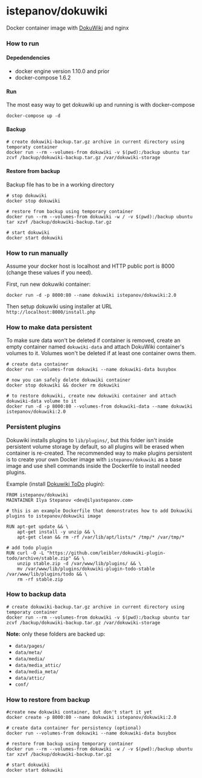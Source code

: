istepanov/dokuwiki
==================

Docker container image with [DokuWiki](https://www.dokuwiki.org/dokuwiki) and nginx


### How to run 
#### Depedendencies

* docker engine version 1.10.0 and prior
* docker-compose 1.6.2

#### Run
The most easy way to get dokuwiki up and running is with docker-compose 

    docker-compose up -d


#### Backup 
    # create dokuwiki-backup.tar.gz archive in current directory using temporaty container
    docker run --rm --volumes-from dokuwiki -v $(pwd):/backup ubuntu tar zcvf /backup/dokuwiki-backup.tar.gz /var/dokuwiki-storage

#### Restore from backup

Backup file has to be in a working directory

    # stop dokuwiki
    docker stop dokuwiki

    # restore from backup using temporary container
    docker run --rm --volumes-from dokuwiki -w / -v $(pwd):/backup ubuntu tar xzvf /backup/dokuwiki-backup.tar.gz

    # start dokuwiki
    docker start dokuwiki

### How to run manually

Assume your docker host is localhost and HTTP public port is 8000 (change these values if you need).

First, run new dokuwiki container:

    docker run -d -p 8000:80 --name dokuwiki istepanov/dokuwiki:2.0

Then setup dokuwiki using installer at URL `http://localhost:8000/install.php`

### How to make data persistent

To make sure data won't be deleted if container is removed, create an empty container named `dokuwiki-data` and attach DokuWiki container's volumes to it. Volumes won't be deleted if at least one container owns them.

    # create data container
    docker run --volumes-from dokuwiki --name dokuwiki-data busybox

    # now you can safely delete dokuwiki container
    docker stop dokuwiki && docker rm dokuwiki

    # to restore dokuwiki, create new dokuwiki container and attach dokuwiki-data volume to it
    docker run -d -p 8000:80 --volumes-from dokuwiki-data --name dokuwiki istepanov/dokuwiki:2.0

### Persistent plugins

Dokuwiki installs plugins to `lib/plugins/`, but this folder isn't inside persistent volume storage by default, so all plugins will be erased when container is re-created.  The recommended way to make plugins persistent is to create your own Docker image with `istepanov/dokuwiki` as a base image and use shell commands inside the Dockerfile to install needed plugins.

Example (install [Dokuwiki ToDo](https://www.dokuwiki.org/plugin:todo) plugin):

    FROM istepanov/dokuwiki
    MAINTAINER Ilya Stepanov <dev@ilyastepanov.com>

    # this is an example Dockerfile that demonstrates how to add Dokuwiki plugins to istepanov/dokuwiki image

    RUN apt-get update && \
        apt-get install -y unzip && \
        apt-get clean && rm -rf /var/lib/apt/lists/* /tmp/* /var/tmp/*

    # add todo plugin
    RUN curl -O -L "https://github.com/leibler/dokuwiki-plugin-todo/archive/stable.zip" && \
        unzip stable.zip -d /var/www/lib/plugins/ && \
        mv /var/www/lib/plugins/dokuwiki-plugin-todo-stable /var/www/lib/plugins/todo && \
        rm -rf stable.zip

### How to backup data

    # create dokuwiki-backup.tar.gz archive in current directory using temporaty container
    docker run --rm --volumes-from dokuwiki -v $(pwd):/backup ubuntu tar zcvf /backup/dokuwiki-backup.tar.gz /var/dokuwiki-storage

**Note:** only these folders are backed up:

* `data/pages/`
* `data/meta/`
* `data/media/`
* `data/media_attic/`
* `data/media_meta/`
* `data/attic/`
* `conf/`

### How to restore from backup

    #create new dokuwiki container, but don't start it yet
    docker create -p 8000:80 --name dokuwiki istepanov/dokuwiki:2.0

    # create data container for persistency (optional)
    docker run --volumes-from dokuwiki --name dokuwiki-data busybox

    # restore from backup using temporary container
    docker run --rm --volumes-from dokuwiki -w / -v $(pwd):/backup ubuntu tar xzvf /backup/dokuwiki-backup.tar.gz

    # start dokuwiki
    docker start dokuwiki
